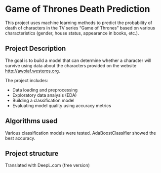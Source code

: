 # Game of Thrones Death Prediction

This project uses machine learning methods to predict the probability of death of characters in the TV series “Game of Thrones” based on various characteristics (gender, house status, appearance in books, etc.).

## Project Description

The goal is to build a model that can determine whether a character will survive using data about the characters provided on the website http://awoiaf.westeros.org.

The project includes:
- Data loading and preprocessing
- Exploratory data analysis (EDA)
- Building a classification model
- Evaluating model quality using accuracy metrics

## Algorithms used

Various classification models were tested. AdaBoostClassifier showed the best accuracy.

## Project structure

Translated with DeepL.com (free version)

